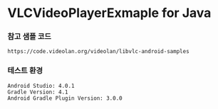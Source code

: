 # VLCVideoPlayerExmaple for Java

### 참고 샘플 코드
    https://code.videolan.org/videolan/libvlc-android-samples

### 테스트 환경

    Android Studio: 4.0.1
    Gradle Version: 4.1
    Android Gradle Plugin Version: 3.0.0